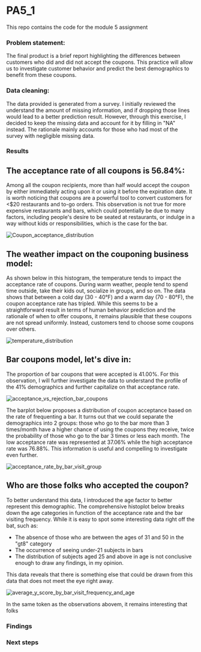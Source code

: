 # PA5_1
This repo contains the code for the module 5 assignment

### Problem statement:

The final product is a brief report highlighting the differences between customers who did and did not accept the coupons. This practice will allow us to investigate customer behavior and predict the best demographics to benefit from these coupons.

### Data cleaning: 

The data provided is generated from a survey. I initially reviewed the understand the amount of missing information, and if dropping those lines would lead to a better prediction result. However, through this exercise, I decided to keep the missing data and account for it by filling in "NA" instead. The rationale mainly accounts for those who had most of the survey with negligible missing data.

### Results

## The acceptance rate of all coupons is 56.84%:

Among all the coupon recipients, more than half would accept the coupon by either immediately acting upon it or using it before the expiration date. It is worth noticing that coupons are a powerful tool to convert customers for <$20 restaurants and to-go orders. This observation is not true for more expensive restaurants and bars, which could potentially be due to many factors, including people's desire to be seated at restaurants, or indulge in a way without kids or responsibilities, which is the case for the bar. 

![Coupon_acceptance_distribution](https://github.com/user-attachments/assets/b6fa50de-711a-4452-9318-4458129ef085)

## The weather impact on the couponing business model:

As shown below in this histogram, the temperature tends to impact the acceptance rate of coupons. During warm weather, people tend to spend time outside, take their kids out, socialize in groups, and so on. The data shows that between a cold day (30 - 40°F) and a warm day (70 - 80°F), the coupon acceptance rate has tripled. While this seems to be a straightforward result in terms of human behavior prediction and the rationale of when to offer coupons, it remains plausible that these coupons are not spread uniformly. Instead, customers tend to choose some coupons over others.

![temperature_distribution](https://github.com/user-attachments/assets/7dd643ba-d587-4003-85fc-8a12f85b080e)

## Bar coupons model, let's dive in:

The proportion of bar coupons that were accepted is 41.00%. For this observation, I will further investigate the data to understand the profile of the 41% demographics and further capitalize on that acceptance rate. 

![acceptance_vs_rejection_bar_coupons](https://github.com/user-attachments/assets/c019d27e-6118-4f33-a925-e7a7d71caf20)

The barplot below proposes a distribution of coupon acceptance based on the rate of frequenting a bar. It turns out that we could separate the demographics into 2 groups: those who go to the bar more than 3 times/month have a higher chance of using the coupons they receive, twice the probability of those who go to the bar 3 times or less each month. The low acceptance rate was represented at 37.06% while the high acceptance rate was 76.88%. This information is useful and compelling to investigate even further.

![acceptance_rate_by_bar_visit_group](https://github.com/user-attachments/assets/958142cc-586e-4ec8-8ecf-99fdb303efe3)

## Who are those folks who accepted the coupon?

To better understand this data, I introduced the age factor to better represent this demographic. The comprehensive histoplot below breaks down the age categories in function of the acceptance rate and the bar visiting frequency. While it is easy to spot some interesting data right off the bat, such as:
- The absence of those who are between the ages of 31 and 50 in the "gt8" category
- The occurrence of seeing under-21 subjects in bars
- The distribution of subjects aged 25 and above in age is not conclusive enough to draw any findings, in my opinion.
  
This data reveals that there is something else that could be drawn from this data that does not meet the eye right away.

![average_y_score_by_bar_visit_frequency_and_age](https://github.com/user-attachments/assets/afa87034-d019-4200-9d3f-bf4145629ee9)

In the same token as the observations abovem, it remains interesting that folks 
### Findings

### Next steps
